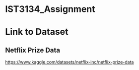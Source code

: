 # IST3134_Assignment
# Link to Dataset
## Netflix Prize Data
https://www.kaggle.com/datasets/netflix-inc/netflix-prize-data
